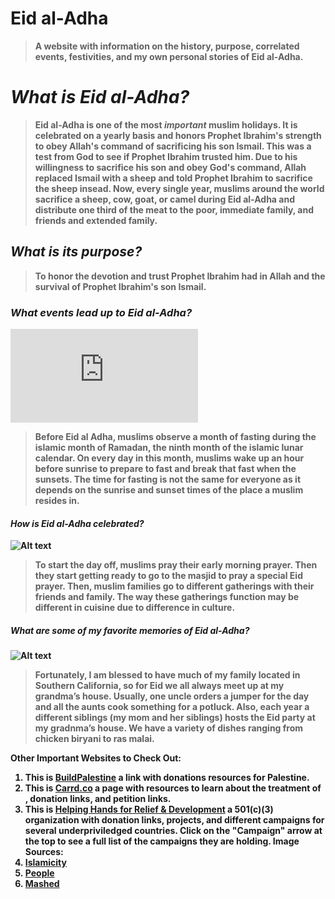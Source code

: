 # Eid al-Adha <strong>
> A website with information on the history, purpose, correlated events, festivities, and my own personal stories of Eid al-Adha.
# _What is Eid al-Adha?_
> Eid al-Adha is one of the most _important_ muslim holidays. It is celebrated on a yearly basis and honors Prophet Ibrahim's strength to obey Allah's command of sacrificing his son Ismail. This was a test from God to see if Prophet Ibrahim trusted him. Due to his willingness to sacrifice his son and obey God's command, Allah replaced Ismail with a sheep and told Prophet Ibrahim to sacrifice the sheep insead. Now, every single year, muslims around the world sacrifice a sheep, cow, goat, or camel during Eid al-Adha and distribute one third of the meat to the poor, immediate family, and friends and extended family. 
## _What is its purpose?_
> To honor the devotion and trust Prophet Ibrahim had in Allah and the survival of Prophet Ibrahim's son Ismail.
### _What events lead up to Eid al-Adha?_
![Alt text](https://www.islamicity.org/wp-content/plugins/blueprint-timthumb/timthumb.php?src=http://media.islamicity.org/wp-content/uploads/2017/05/ramadan-kareemaa.jpg&w=600&h=337&q=100 "Happy Ramadan")
> Before Eid al Adha, muslims observe a month of fasting during the islamic month of Ramadan, the ninth month of the islamic lunar calendar. On every day in this month, muslims wake up an hour before sunrise to prepare to fast and break that fast when the sunsets. The time for fasting is not the same for everyone as it depends on the sunrise and sunset times of the place a muslim resides in. 
#### _How is Eid al-Adha celebrated?_
![Alt text](https://people.com/thmb/LPXH5pVinEZpE-YCtanmLBxUsfA=/1500x1000/filters:fill(auto,1)/eid-ul-adha-1-28d0089f61164db9926dd010377f6795.jpg "Eid al-Adha Prayer")
> To start the day off, muslims pray their early morning prayer. Then they start getting ready to go to the masjid to pray a special Eid prayer. Then, muslim families go to different gatherings with their friends and family. The way these gatherings function may be different in cuisine due to difference in culture.
##### _What are some of my favorite memories of Eid al-Adha?_
![Alt text](https://www.timeoutdubai.com/cloud/timeoutdubai/2022/04/26/Screenshot-2022-04-26-121234.jpg "Eid Buffet")
> Fortunately, I am blessed to have much of my family located in Southern California, so for Eid we all always meet up at my grandma’s house. Usually, one uncle orders a jumper for the day and all the aunts cook something for a potluck. Also, each year a different siblings (my mom and her siblings) hosts the Eid party at my gradnma’s house. We have a variety of dishes ranging from chicken biryani to ras malai. 

Other Important Websites to Check Out:
1. This is [BuildPalestine](https://buildpalestine.com/2021/05/15/trusted-organizations-to-donate-to-palestine/ "Trusted Organizations to Donate to Palestine") a link with donations resources for Palestine.
2. This is [Carrd.co](https://savetheuighurs.carrd.co/) a page with resources to learn about the treatment of , donation links, and petition links.
3. This is [Helping Hands for Relief & Development](https://www1.hhrd.org/) a 501(c)(3) organization with donation links, projects, and different campaigns for several underpriviledged countries. Click on the "Campaign" arrow at the top to see a full list of the campaigns they are holding. 
Image Sources:
1. [Islamicity](https://www.islamicity.org/11721/ramadan-and-its-benefits/)
2. [People](https://people.com/human-interest/eid-al-adha-festival-of-sacrifice-everything-to-know/)
3. [Mashed](https://www.mashed.com/819876/a-feast-of-traditional-foods-marks-the-end-of-ramadan/)
